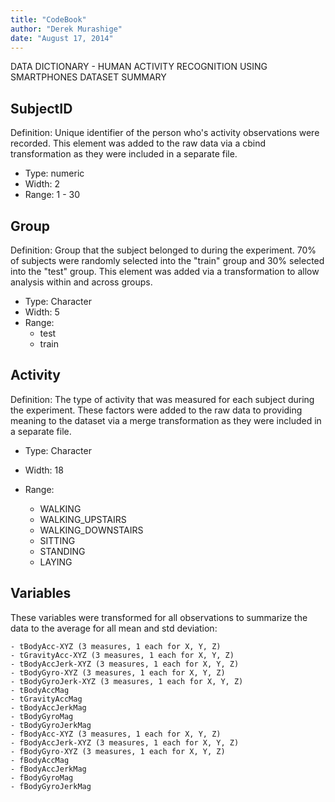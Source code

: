 ```yaml
---
title: "CodeBook"
author: "Derek Murashige"
date: "August 17, 2014"
---
```


DATA DICTIONARY - HUMAN ACTIVITY RECOGNITION USING SMARTPHONES DATASET SUMMARY
 
SubjectID
-------------
  Definition: Unique identifier of the person who's activity observations were recorded. This element was added to the raw data via a cbind transformation as they were included in a separate file.
  - Type: numeric
  - Width: 2
  - Range: 1 - 30

Group
-------------
  Definition: Group that the subject belonged to during the experiment. 70% of subjects were randomly selected into the "train" group and 30% selected into the "test" group.  This element was added via a transformation to allow analysis within and across groups.
  - Type: Character
  - Width: 5
  - Range: 
    - test
    - train
  
Activity
-------------
  Definition: The type of activity that was measured for each subject during the experiment. These factors were added to the raw data to providing meaning to the dataset via a merge transformation as they were included in a separate file.
  - Type: Character
  - Width: 18
  - Range:
  
    - WALKING
    - WALKING_UPSTAIRS
    - WALKING_DOWNSTAIRS
    - SITTING
    - STANDING
    - LAYING

Variables
-------------
  These variables were transformed for all observations to summarize the data to the average for all mean and std deviation:

    - tBodyAcc-XYZ (3 measures, 1 each for X, Y, Z)
    - tGravityAcc-XYZ (3 measures, 1 each for X, Y, Z)
    - tBodyAccJerk-XYZ (3 measures, 1 each for X, Y, Z)
    - tBodyGyro-XYZ (3 measures, 1 each for X, Y, Z)
    - tBodyGyroJerk-XYZ (3 measures, 1 each for X, Y, Z)
    - tBodyAccMag
    - tGravityAccMag
    - tBodyAccJerkMag
    - tBodyGyroMag
    - tBodyGyroJerkMag
    - fBodyAcc-XYZ (3 measures, 1 each for X, Y, Z)
    - fBodyAccJerk-XYZ (3 measures, 1 each for X, Y, Z)
    - fBodyGyro-XYZ (3 measures, 1 each for X, Y, Z)
    - fBodyAccMag
    - fBodyAccJerkMag
    - fBodyGyroMag
    - fBodyGyroJerkMag
